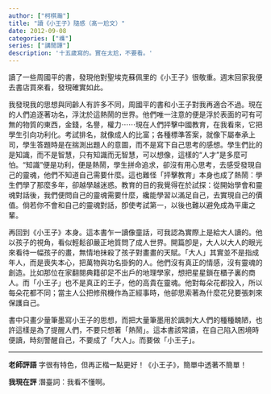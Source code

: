 ```yaml
---
author: ["柯棋瀚"]
title: "讀《小王子》隨感（髙一尬文）"
date: 2012-09-08
categories: ["襍"]
series: ["講閒譚"]
description: '十五歲寫的。實在太尬，不要看。'
---
```


讀了一些周國平的書，發現他對聖埃克蘇佩里的《小王子》很敬重。週末回家我便去書店買來看，發現確實如此。

我發現我的思想與同齡人有許多不同，周國平的書和小王子對我再適合不過。現在的人們追逐著功名，浮沈於這熱鬧的世界。他們唯一注意的便是浮於表面的可有可無的物質的東西，金錢，名譽，權力⋯⋯現在人們抨擊中國教育，在我看來，它把學生引向功利化。考試排名，就像成人的比富；各種標準答案，就像下屬奉承上司，學生答題時是在揣測出題人的意圖，而不是寫下自己思考的感想。學生們比的是知識，而不是智慧，只有知識而无智慧，可以想像，這樣的“人才”是多麼可怕。“知識”便是功利，便是熱鬧，學生拼命追求，卻沒有用心思考，去感受發現自己的靈魂，他們不知道自己需要什麼。這也難怪「抨擊教育」本身也成了熱鬧：學生們學了那麼多年，卻越學越迷惑。教育的目的我覺得在於試探：從開始學會和靈魂對話後，我們便問自己的靈魂需要什麼，纔能學習以滿足自己，去實現自己的價值。倘若你不會和自己的靈魂對話，卽使考試第一，以後也難以避免成為平庸之輩。

再回到《小王子》本身。這本書乍一讀像童話，可我認為實際上是給大人讀的。他以孩子的視角，看似輕鬆卻嚴正地質問了成人世界。開篇卽是，大人以大人的眼光來看待一幅孩子的畫，無情地抹殺了孩子對畫畫的天賦。「大人」其實並不是指成年人，而是喪失本心，把萬物與功名掛鉤的人。他們沒有真正的情感，沒有靈魂的創造。比如那位在家翻閱典籍卻足不出戶的地理學家，想把星星鎖在櫃子裏的商人。而「小王子」也不是真正的王子，他的高貴在靈魂。他對每朵花都投入，所以每朵花都不同；當主人公把修飛機作為正經事時，他卻思索著為什麼花兒要張刺來保護自己。

書中只畫少量筆墨寫小王子的思想，而把大量筆墨用於諷刺大人們的種種醜陋，也許這樣是為了提醒人們，不要只想著「熱鬧」。這本書該常讀，在自己陷入困境時便讀，時刻警醒自己，不要成了「大人」。而要做「小王子」。

---

**老師評語** 字很有特色，但再正楷一點更好！《小王子》，簡單中透著不簡單！

**我現在評** 潛臺詞：我看不懂啊。